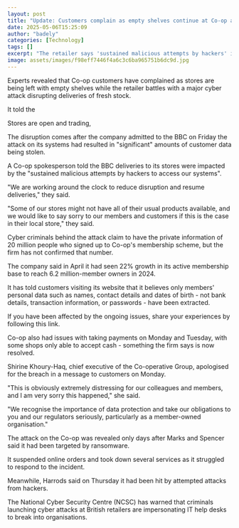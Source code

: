 ```yaml
---
layout: post
title: "Update: Customers complain as empty shelves continue at Co-op after hack"
date: 2025-05-06T15:25:09
author: "badely"
categories: [Technology]
tags: []
excerpt: "The retailer says 'sustained malicious attempts by hackers' is affecting its IT systems."
image: assets/images/f98eff7446f4a6c3c6ba965751b6dc9d.jpg
---
```


Experts revealed that Co-op customers have complained as stores are being left with empty shelves while the retailer battles with a major cyber attack disrupting deliveries of fresh stock.

It told the 

Stores are open and trading, 

The disruption comes after the company admitted to the BBC on Friday the attack on its systems had resulted in "significant" amounts of customer data being stolen.

A Co-op spokesperson told the BBC deliveries to its stores were impacted by the "sustained malicious attempts by hackers to access our systems".

"We are working around the clock to reduce disruption and resume deliveries," they said.

"Some of our stores might not have all of their usual products available, and we would like to say sorry to our members and customers if this is the case in their local store," they said.

Cyber criminals behind the attack claim to have the private information of 20 million people who signed up to Co-op's membership scheme, but the firm has not confirmed that number.

The company said in April it had seen 22% growth in its active membership base to reach 6.2 million-member owners in 2024.

It has told customers visiting its website that it believes only members' personal data such as names, contact details and dates of birth - not bank details, transaction information, or passwords - have been extracted.

If you have been affected by the ongoing issues, share your experiences by following this link.

Co-op also had issues with taking payments on Monday and Tuesday, with some shops only able to accept cash - something the firm says is now resolved.

Shirine Khoury-Haq, chief executive of the Co-operative Group, apologised for the breach in a message to customers on Monday.

"This is obviously extremely distressing for our colleagues and members, and I am very sorry this happened," she said.

"We recognise the importance of data protection and take our obligations to you and our regulators seriously, particularly as a member-owned organisation."

The attack on the Co-op was revealed only days after Marks and Spencer said it had been targeted by ransomware.

It suspended online orders and took down several services as it struggled to respond to the incident.

Meanwhile, Harrods said on Thursday it had been hit by attempted attacks from hackers.

The National Cyber Security Centre (NCSC) has warned that criminals launching cyber attacks at British retailers are impersonating IT help desks to break into organisations.

